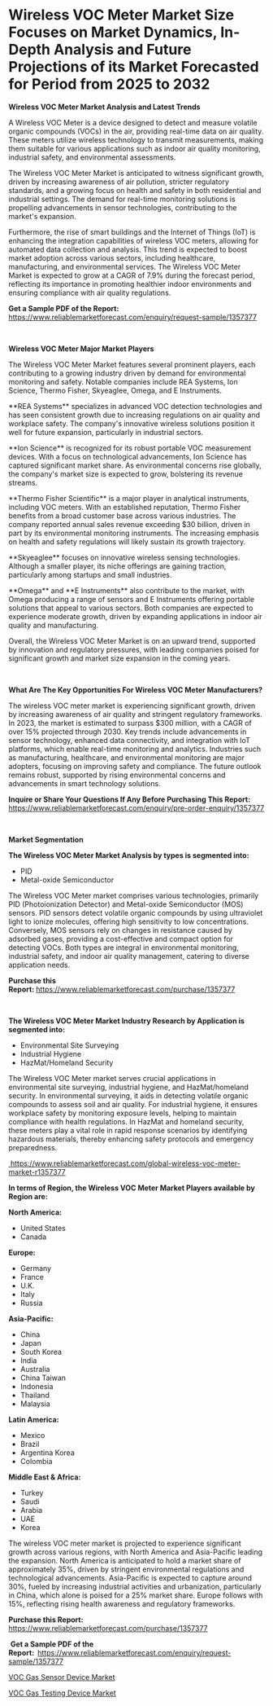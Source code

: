 <p><h1>Wireless VOC Meter Market Size Focuses on Market Dynamics, In-Depth Analysis and Future Projections of its Market Forecasted for Period from 2025 to 2032</h1></p><p><strong>Wireless VOC Meter Market Analysis and Latest Trends</strong></p>
<p><p>A Wireless VOC Meter is a device designed to detect and measure volatile organic compounds (VOCs) in the air, providing real-time data on air quality. These meters utilize wireless technology to transmit measurements, making them suitable for various applications such as indoor air quality monitoring, industrial safety, and environmental assessments.</p><p>The Wireless VOC Meter Market is anticipated to witness significant growth, driven by increasing awareness of air pollution, stricter regulatory standards, and a growing focus on health and safety in both residential and industrial settings. The demand for real-time monitoring solutions is propelling advancements in sensor technologies, contributing to the market's expansion.</p><p>Furthermore, the rise of smart buildings and the Internet of Things (IoT) is enhancing the integration capabilities of wireless VOC meters, allowing for automated data collection and analysis. This trend is expected to boost market adoption across various sectors, including healthcare, manufacturing, and environmental services. The Wireless VOC Meter Market is expected to grow at a CAGR of 7.9% during the forecast period, reflecting its importance in promoting healthier indoor environments and ensuring compliance with air quality regulations.</p></p>
<p><strong>Get a Sample PDF of the Report:&nbsp;</strong> <a href="https://www.reliablemarketforecast.com/enquiry/request-sample/1357377?utm_campaign=1893&utm_medium=2&utm_source=Github&utm_content=ia&utm_term=24022025&utm_id=wireless-voc-meter">https://www.reliablemarketforecast.com/enquiry/request-sample/1357377</a></p>
<p>&nbsp;</p>
<p><strong>Wireless VOC Meter Major Market Players</strong></p>
<p><p>The Wireless VOC Meter Market features several prominent players, each contributing to a growing industry driven by demand for environmental monitoring and safety. Notable companies include REA Systems, Ion Science, Thermo Fisher, Skyeaglee, Omega, and E Instruments.</p><p>**REA Systems** specializes in advanced VOC detection technologies and has seen consistent growth due to increasing regulations on air quality and workplace safety. The company's innovative wireless solutions position it well for future expansion, particularly in industrial sectors.</p><p>**Ion Science** is recognized for its robust portable VOC measurement devices. With a focus on technological advancements, Ion Science has captured significant market share. As environmental concerns rise globally, the company's market size is expected to grow, bolstering its revenue streams.</p><p>**Thermo Fisher Scientific** is a major player in analytical instruments, including VOC meters. With an established reputation, Thermo Fisher benefits from a broad customer base across various industries. The company reported annual sales revenue exceeding $30 billion, driven in part by its environmental monitoring instruments. The increasing emphasis on health and safety regulations will likely sustain its growth trajectory.</p><p>**Skyeaglee** focuses on innovative wireless sensing technologies. Although a smaller player, its niche offerings are gaining traction, particularly among startups and small industries.</p><p>**Omega** and **E Instruments** also contribute to the market, with Omega producing a range of sensors and E Instruments offering portable solutions that appeal to various sectors. Both companies are expected to experience moderate growth, driven by expanding applications in indoor air quality and manufacturing.</p><p>Overall, the Wireless VOC Meter Market is on an upward trend, supported by innovation and regulatory pressures, with leading companies poised for significant growth and market size expansion in the coming years.</p></p>
<p>&nbsp;</p>
<p><strong>What Are The Key Opportunities For Wireless VOC Meter Manufacturers?</strong></p>
<p><p>The wireless VOC meter market is experiencing significant growth, driven by increasing awareness of air quality and stringent regulatory frameworks. In 2023, the market is estimated to surpass $300 million, with a CAGR of over 15% projected through 2030. Key trends include advancements in sensor technology, enhanced data connectivity, and integration with IoT platforms, which enable real-time monitoring and analytics. Industries such as manufacturing, healthcare, and environmental monitoring are major adopters, focusing on improving safety and compliance. The future outlook remains robust, supported by rising environmental concerns and advancements in smart technology solutions.</p></p>
<p><strong>Inquire or Share Your Questions If Any Before Purchasing This Report:</strong> <a href="https://www.reliablemarketforecast.com/enquiry/pre-order-enquiry/1357377?utm_campaign=1893&utm_medium=2&utm_source=Github&utm_content=ia&utm_term=24022025&utm_id=wireless-voc-meter">https://www.reliablemarketforecast.com/enquiry/pre-order-enquiry/1357377</a></p>
<p>&nbsp;</p>
<p><strong>Market Segmentation</strong></p>
<p><strong>The Wireless VOC Meter Market Analysis by types is segmented into:</strong></p>
<p><ul><li>PID</li><li>Metal-oxide Semiconductor</li></ul></p>
<p><p>The Wireless VOC Meter market comprises various technologies, primarily PID (Photoionization Detector) and Metal-oxide Semiconductor (MOS) sensors. PID sensors detect volatile organic compounds by using ultraviolet light to ionize molecules, offering high sensitivity to low concentrations. Conversely, MOS sensors rely on changes in resistance caused by adsorbed gases, providing a cost-effective and compact option for detecting VOCs. Both types are integral in environmental monitoring, industrial safety, and indoor air quality management, catering to diverse application needs.</p></p>
<p><strong>Purchase this Report:&nbsp;</strong><a href="https://www.reliablemarketforecast.com/purchase/1357377?utm_campaign=1893&utm_medium=2&utm_source=Github&utm_content=ia&utm_term=24022025&utm_id=wireless-voc-meter">https://www.reliablemarketforecast.com/purchase/1357377</a></p>
<p>&nbsp;</p>
<p><strong>The Wireless VOC Meter Market Industry Research by Application is segmented into:</strong></p>
<p><ul><li>Environmental Site Surveying</li><li>Industrial Hygiene</li><li>HazMat/Homeland Security</li></ul></p>
<p><p>The Wireless VOC Meter market serves crucial applications in environmental site surveying, industrial hygiene, and HazMat/homeland security. In environmental surveying, it aids in detecting volatile organic compounds to assess soil and air quality. For industrial hygiene, it ensures workplace safety by monitoring exposure levels, helping to maintain compliance with health regulations. In HazMat and homeland security, these meters play a vital role in rapid response scenarios by identifying hazardous materials, thereby enhancing safety protocols and emergency preparedness.</p></p>
<p><a href="https://www.reliablemarketforecast.com/global-wireless-voc-meter-market-r1357377?utm_campaign=1893&utm_medium=2&utm_source=Github&utm_content=ia&utm_term=24022025&utm_id=wireless-voc-meter">&nbsp;https://www.reliablemarketforecast.com/global-wireless-voc-meter-market-r1357377</a></p>
<p><strong>In terms of Region, the Wireless VOC Meter Market Players available by Region are:</strong></p>
<p>
    <p> <strong> North America: </strong>
        <ul>
            <li>United States</li>
            <li>Canada</li>
        </ul>
        </p> 
    <p> <strong> Europe: </strong>
        <ul>
            <li>Germany</li>
            <li>France</li>
            <li>U.K.</li>
            <li>Italy</li>
            <li>Russia</li>
        </ul>
        </p> 
    <p> <strong> Asia-Pacific: </strong>
        <ul>
            <li>China</li>
            <li>Japan</li>
            <li>South Korea</li>
            <li>India</li>
            <li>Australia</li>
            <li>China Taiwan</li>
            <li>Indonesia</li>
            <li>Thailand</li>
            <li>Malaysia</li>
        </ul>
        </p> 
    <p> <strong> Latin America: </strong>
        <ul>
            <li>Mexico</li>
            <li>Brazil</li>
            <li>Argentina Korea</li>
            <li>Colombia</li>
        </ul>
        </p> 
    <p> <strong> Middle East & Africa: </strong>
        <ul>
            <li>Turkey</li>
            <li>Saudi</li>
            <li>Arabia</li>
            <li>UAE</li>
            <li>Korea</li>
        </ul>
    </p>
    </p>
<p><p>The wireless VOC meter market is projected to experience significant growth across various regions, with North America and Asia-Pacific leading the expansion. North America is anticipated to hold a market share of approximately 35%, driven by stringent environmental regulations and technological advancements. Asia-Pacific is expected to capture around 30%, fueled by increasing industrial activities and urbanization, particularly in China, which alone is poised for a 25% market share. Europe follows with 15%, reflecting rising health awareness and regulatory frameworks.</p></p>
<p><strong>Purchase this Report: </strong><a href="https://www.reliablemarketforecast.com/purchase/1357377?utm_campaign=1893&utm_medium=2&utm_source=Github&utm_content=ia&utm_term=24022025&utm_id=wireless-voc-meter">https://www.reliablemarketforecast.com/purchase/1357377</a></p>
<p>&nbsp;<strong>Get a Sample PDF of the Report:&nbsp;&nbsp;</strong><a href="https://www.reliablemarketforecast.com/enquiry/request-sample/1357377?utm_campaign=1893&utm_medium=2&utm_source=Github&utm_content=ia&utm_term=24022025&utm_id=wireless-voc-meter">https://www.reliablemarketforecast.com/enquiry/request-sample/1357377</a></p>
<p><strong></strong></p>
<p><p><a href="https://github.com/krsticalhzan/Market-Research-Report-List-1/blob/main/voc-gas-sensor-device-market.md?utm_campaign=1893&utm_medium=2&utm_source=Github&utm_content=ia&utm_term=24022025&utm_id=wireless-voc-meter">VOC Gas Sensor Device Market</a></p><p><a href="https://github.com/PeterParrish5/Market-Research-Report-List-7/blob/main/voc-gas-testing-device-market.md?utm_campaign=1893&utm_medium=2&utm_source=Github&utm_content=ia&utm_term=24022025&utm_id=wireless-voc-meter">VOC Gas Testing Device Market</a></p></p>